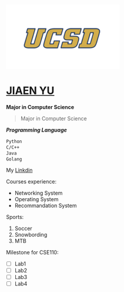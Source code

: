 ![UCSD](ucsd_icon.png)

# [JIAEN YU](https://www.linkedin.com/in/jiaen-yu-b760a2218/?locale=en_US)

**Major in Computer Science**
> Major in Computer Science

***Programming Language***

```
Python 
C/C++ 
Java 
Golang
```


My [Linkdin](https://www.linkedin.com/in/jiaen-yu-b760a2218/?locale=en_US)

Courses experience:
- Networking System
- Operating System
- Recommandation System

Sports:
1. Soccer
2. Snowbording
3. MTB

Milestone for CSE110:
- [ ] Lab1
- [ ] Lab2
- [ ] Lab3
- [ ] Lab4